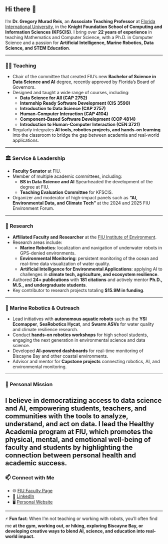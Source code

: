 ## Hi there 👋

I’m **Dr. Gregory Murad Reis**, an **Associate Teaching Professor** at [Florida International University](https://www.fiu.edu/), in the **Knight Foundation School of Computing and Information Sciences (KFSCIS)**. I bring over **22 years of experience** in teaching Mathematics and Computer Science, with a Ph.D. in Computer Science and a passion for **Artificial Intelligence, Marine Robotics, Data Science, and STEM Education**.

---

### 👨‍🏫 Teaching
- Chair of the committee that created FIU’s new **Bachelor of Science in Data Science and AI** degree, recently approved by Florida’s Board of Governors.  
- Designed and taught a wide range of courses, including:
  - **Data Science for All (CAP 2752)**
  - **Internship Ready Software Development (CIS 3590)**
  - **Introduction to Data Science (CAP 2757)**  
  - **Human-Computer Interaction (CAP 4104)**  
  - **Component-Based Software Development (COP 4814)**  
  - **Introduction to Human-Computer Interaction (CEN 3721)**
- Regularly integrates **AI tools, robotics projects, and hands-on learning** into the classroom to bridge the gap between academia and real-world applications.  

---

### 🏛️ Service & Leadership
- **Faculty Senator** at FIU.  
- Member of multiple academic committees, including:
  - **BS in Data Science and AI** Spearheaded the development of the degree at FIU.  
  - **Teaching Evaluation Committee** for KFSCIS.  
- Organizer and moderator of high-impact panels such as **“AI, Environmental Data, and Climate Tech”** at the 2024 and 2025 FIU Environment Forum.  

---

### 🔬 Research
- **Affiliated Faculty and Researcher** at the [FIU Institute of Environment](https://environment.fiu.edu/).  
- Research areas include:
  - **Marine Robotics**: localization and navigation of underwater robots in GPS-denied environments.  
  - **Environmental Monitoring**: persistent monitoring of the ocean and real-time data visualization of water quality.  
  - **Artificial Intelligence for Environmental Applications**: applying AI to challenges in **climate tech, agriculture, and ecosystem resilience**.  
- Authored **24+ publications** with **181 citations** and actively mentor **Ph.D., M.S., and undergraduate students**.  
- Key contributor to research projects totaling **$15.9M in funding**.  

---

### 🌊 Marine Robotics & Outreach
- Lead initiatives with **autonomous aquatic robots** such as the **YSI Ecomapper**, **SeaRobotics Hycat**, and **Swarm ASVs** for water quality and climate resilience research.  
- Conduct **hands-on robotics workshops** for high school students, engaging the next generation in environmental science and data science.  
- Developed **AI-powered dashboards** for real-time monitoring of Biscayne Bay and other coastal environments.  
- Advisor and mentor for **Capstone projects** connecting robotics, AI, and environmental monitoring.  

---

### 🌱 Personal Mission
I believe in **democratizing access to data science and AI**, empowering students, teachers, and communities with the tools to analyze, understand, and act on data. I lead the **Healthy Academia** program at FIU, which promotes the physical, mental, and emotional well-being of faculty and students by highlighting the connection between personal health and academic success.
---

### 📫 Connect with Me
- 🌐 [FIU Faculty Page](https://www.cis.fiu.edu/faculty-staff/gregory-reis/)  
- 💼 [LinkedIn](https://www.linkedin.com/in/gregorymuradreis/)  
- 🖥️ [Personal Website](http://gregorymurad.streamlit.app)  

---

⚡ **Fun fact**: When I’m not teaching or working with robots, you’ll often find me **at the gym, working out, or hiking, exploring Biscayne Bay, or developing creative ways to blend AI, science, and education into real-world impact.**
